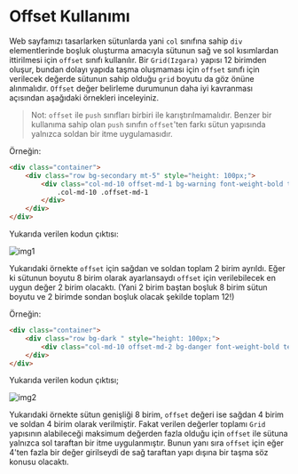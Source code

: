 # **Offset Kullanımı**

Web sayfamızı tasarlarken sütunlarda yani `col` sınıfına sahip `div` elementlerinde boşluk oluşturma amacıyla sütunun sağ ve sol kısımlardan ittirilmesi için `offset` sınıfı kullanılır. Bir `Grid(Izgara)` yapısı 12 birimden oluşur, bundan dolayı yapıda taşma oluşmaması için `offset` sınıfı için verilecek değerde sütunun sahip olduğu `grid` boyutu da göz önüne alınmalıdır. `Offset` değer belirleme durumunun daha iyi kavranması açısından aşağıdaki örnekleri inceleyiniz.

>Not: `offset` ile `push` sınıfları birbiri ile karıştırılmamalıdır. Benzer bir kullanıma sahip olan `push` sınıfın `offset`'ten farkı sütun yapısında yalnızca soldan bir itme uygulamasıdır.

Örneğin:
```html
<div class="container">
    <div class="row bg-secondary mt-5" style="height: 100px;">
        <div class="col-md-10 offset-md-1 bg-warning font-weight-bold text-center pt-4" style="font-size: 20px;">
            .col-md-10 .offset-md-1
        </div>
    </div>
</div>
```
Yukarıda verilen kodun çıktısı:

![img1](https://raw.githubusercontent.com/Kodluyoruz/taskforce/main/bootstrap/bootstrap-offset-kullanimi/figures/img1.JPG)

Yukarıdaki örnekte `offset` için sağdan ve soldan toplam 2 birim ayrıldı. Eğer ki sütunun boyutu 8 birim olarak ayarlansaydı `offset` için verilebilecek en uygun değer 2 birim olacaktı. (Yani 2 birim baştan boşluk 8 birim sütun boyutu ve 2 birimde sondan boşluk olacak şekilde toplam 12!)

Örneğin:
```html
<div class="container">
    <div class="row bg-dark " style="height: 100px;">
        <div class="col-md-10 offset-md-2 bg-danger font-weight-bold text-center pt-4">.col-md-10 .offset-md-2</div>
    </div>
</div>
```
Yukarıda verilen kodun çıktısı;

![img2](https://raw.githubusercontent.com/Kodluyoruz/taskforce/main/bootstrap/bootstrap-offset-kullanimi/figures/img2.JPG)

Yukarıdaki örnekte sütun genişliği 8 birim, `offset` değeri ise sağdan 4 birim ve soldan 4 birim olarak verilmiştir. Fakat verilen değerler toplamı `Grid` yapısının alabileceği maksimum değerden fazla olduğu için `offset` ile sütuna yalnızca sol taraftan bir itme uygulanmıştır. Bunun yanı sıra `offset` için eğer 4'ten fazla bir değer girilseydi de sağ taraftan yapı dışına bir taşma söz konusu olacaktı.
